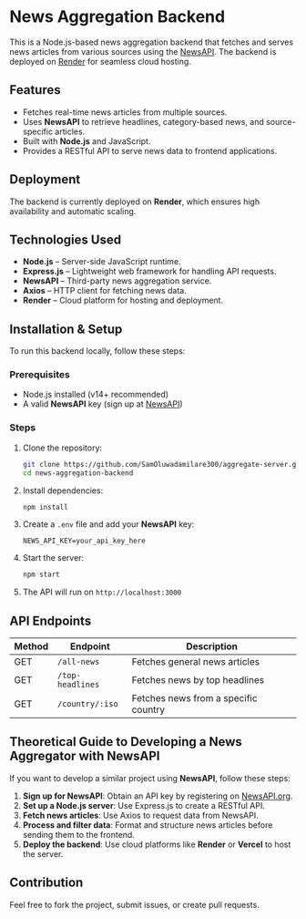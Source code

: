 # News Aggregation Backend

This is a Node.js-based news aggregation backend that fetches and serves news articles from various sources using the [NewsAPI](https://newsapi.org/). The backend is deployed on [Render](https://render.com/) for seamless cloud hosting.

## Features
- Fetches real-time news articles from multiple sources.
- Uses **NewsAPI** to retrieve headlines, category-based news, and source-specific articles.
- Built with **Node.js** and JavaScript.
- Provides a RESTful API to serve news data to frontend applications.

## Deployment
The backend is currently deployed on **Render**, which ensures high availability and automatic scaling.

## Technologies Used
- **Node.js** – Server-side JavaScript runtime.
- **Express.js** – Lightweight web framework for handling API requests.
- **NewsAPI** – Third-party news aggregation service.
- **Axios** – HTTP client for fetching news data.
- **Render** – Cloud platform for hosting and deployment.

## Installation & Setup
To run this backend locally, follow these steps:

### Prerequisites
- Node.js installed (v14+ recommended)
- A valid **NewsAPI** key (sign up at [NewsAPI](https://newsapi.org/register))

### Steps
1. Clone the repository:
   ```bash
   git clone https://github.com/SamOluwadamilare300/aggregate-server.git
   cd news-aggregation-backend
   ```
2. Install dependencies:
   ```bash
   npm install
   ```
3. Create a `.env` file and add your **NewsAPI** key:
   ```plaintext
   NEWS_API_KEY=your_api_key_here
   ```
4. Start the server:
   ```bash
   npm start
   ```
5. The API will run on `http://localhost:3000`

## API Endpoints
| Method | Endpoint         | Description |
|--------|----------------|-------------|
| GET    | `/all-news`        | Fetches general news articles |
| GET    | `/top-headlines` | Fetches news by top headlines |
| GET    | `/country/:iso`  | Fetches news from a specific country|

## Theoretical Guide to Developing a News Aggregator with NewsAPI
If you want to develop a similar project using **NewsAPI**, follow these steps:

1. **Sign up for NewsAPI**: Obtain an API key by registering on [NewsAPI.org](https://newsapi.org/).
2. **Set up a Node.js server**: Use Express.js to create a RESTful API.
3. **Fetch news articles**: Use Axios to request data from NewsAPI.
4. **Process and filter data**: Format and structure news articles before sending them to the frontend.
5. **Deploy the backend**: Use cloud platforms like **Render** or **Vercel** to host the server.

## Contribution
Feel free to fork the project, submit issues, or create pull requests.

